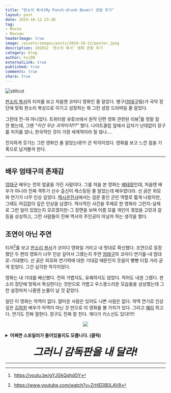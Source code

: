 ```yaml
---
title: "판소리 복서(My Punch-drunk Boxer) 관람 후기"
layout: post
date: 2019-10-12 23:30
tag:
- Movie
- Review
headerImage: true
image: /assets/images/posts/2019-10-12/poster.jpeg
description: 191012 '판소리 복서' 영화 관람 후기
category: blog
author: hsj00
externalLink: true
published: true
comments: true
share: true
---
```


![stillcut](https://movie-phinf.pstatic.net/20190909_89/1567993372189mqBah_JPEG/movie_image.jpg?type=m665_443_2)

[판소리 복서][]의 티저를 보고 처음엔 코미디 영화인 줄 알았다. 병구([엄태구]役)가 국악 장단에 맞춰 판소리 복싱으로 이기고 성장하는 뭐 그런 성장 드라마일 줄 알았다.

그런데 전-혀 아니었다. 트위터랑 유튜브에서 원작 단편 영화 관련된 리뷰[^1]를 정말 잠깐 봤는데, 그땐 *"이건 무슨 괴작이지??"* 했다. 나이트클럽 앞에서 갑자기 난데없이 장구를 치지를 않나, 한국적인 것이 가장 세계적이라 질 않나....

진지하게 웃기는 그런 영화인 줄 알았는데!!!! 큰 착각이었다. 영화를 보고 느낀 점을 기록으로 남겨볼까 한다.

----------

<h2>배우 엄태구의 존재감</h2>

[엄태구] 배우는 천의 얼굴을 가진 사람이다. 그를 처음 본 영화는 [베테랑]인데, 처음엔 배우가 아니라 진짜 격투기 선수 출신이 캐스팅된 줄 알았는데 배우였더라. 선 굵은 외모와 연기가 너무 인상 깊었다. [택시운전사]에서는 검문 중인 군인 역할로 짧게 나왔지만, 그때도 어김없이 깊은 인상을 남겼다. 역사적인 사건을 주제로 한 영화라 그런지-실제로 그런 일이 있었는지 모르겠지만-그 장면을 보며 이름 모를 개인이 겪었을 고민과 갈등을 상상하고, 그런 사람들이 진짜 역사의 주인공이 아닐까 하는 생각을 했다.

<h2>조연이 아닌 주연</h2>

티저[^2]를 보고 [판소리 복서][]가 코미디 영화일 거라고 내 멋대로 확신했다. 조연으로 등장했던 두 편의 영화가 너무 인상 깊어서 그랬는지 주연 [엄태구]의 코미디 연기를-내 맘대로-기대했다. 선 굵은 외모와 연기력에 대한 기대감 때문인지 웃음이 빵빵 터질 거라 굳게 믿었다. 그건 심각한 착각이었다.

영화는 내 기대를 배신했다. 전혀 가볍지도, 유쾌하지도 않았다. 적어도 내겐 그랬다. 판소리 장단에 맞춰서 복싱한다는 것만으로 가볍고 우스꽝스러운 모습들을 상상했는데 그런 설정마저 나중엔 눈물이 날 것 같았다.

일단 이 영화는 악역이 없다. 얄미운 사람은 있어도 나쁜 사람은 없다. 악역 연기로 인상 깊은 [김희원] 배우가 악역이 아닌 것 만으로 이 영화를 볼 가치가 있다. 그리고 [혜리] 최고다. 연기도 진짜 잘한다. 장구도 진짜 잘 친다. 게다가 키스신도 있다!!!!!

<center><img src="https://movie-phinf.pstatic.net/20191001_103/1569895639183NlfNy_JPEG/movie_image.jpg?type=m665_443_2"></center><br>

<details>
<summary><b>어쩌면 스포일러가 들어있을지도 모릅니다. (클릭)</b></summary>
<div markdown="1">

병구의 몇몇 대사가 인상 깊었다.
> *"시대가 끝났다고 우리가 끝난 건 아니잖아요."*

> *"고장 나면 고치면 되잖아. 왜 그냥 버려.."*

신규 관원이 없는 체육관, 고장 난 TV, 강아지 포먼의 죽음, 폐업을 준비하는 사진관, 재개발, 병구의 마지막 시합 모두 영화 속에서 시대의 종말을 말하는 것처럼 느껴졌다. 동네 아이들에게 괴롭힘당하는 강아지와 고장 난 TV에서 병구는 자기 자신을 본 게 아닐까? 자기도 자기 삶도 망가지고 돌이킬 수 없는 것처럼 보이지만 그래도 다시 고칠 방법이 있지 않겠냐는 외침으로 들렸고, 병구가 찾은 그 방법은 다시 판소리 복싱을 시작하는 것이라고 보았다.

병구의 마지막 시합은 해피엔딩을 끝나지 않는다. 경기가 잡힌 후 훈련하는 모습을 보여주며 점점 나아지는 모습을 보여줘서 내심 이기는 모습을 기대했지만 이기지 못한다. 시합 당일, 상대는 같은 체육관에 있었던 교환([최준영])이었다. 둘 사이에 있었던 갈등을 생각하면 경기 전 감정 섞인 반응들이나 이야기 진행도 할법한데 그런 건 전혀 없었다. 짧은 훈련으론 교환과의 실력 차를 좁힐 수 없었고, 민지의 응원을 받으며 판소리 복싱으로 교환을 코너에 모는 것처럼 보였지만 결국 바닥에 다운되며 경기가 끝난다. 내심 주인공이 이기는 그런 걸 기대했는데 내 기대를 저버려서 너무 다행이었다.

영화 마지막 장면이 전혀 행복한 엔딩으로 느껴지지 않은 건 아무래도 병구가 민지의 죽음을 잊었기 때문인 것 같다. 영화 내내 지연([이설])은 한복을 입고 등장하는데, 처녀 귀신 이미지가 떠올랐다. 영화 종반부로 가면서 지연의 죽음을 명시적으로 보여준다. 참고로 지연의 집은 영화 초반부에도 나오는데, 전단을 돌리다 잠시 어느 집 앞을 서성거리다 그냥 가는데 그 집이 지연의 집이다.

마지막 장면에서 박 관장의 체육관에 사람이 가득하고, 벽 한쪽엔 병구의 사진이 큼지막하게 걸려있다. 후회하지 않기 위해 하고 싶었던 것을 하게 되면서 얽매였던 과거에서 벗어났으니 병구는 분명 행복해야 하는데 병구를 보는 내 마음은 너무 슬펐다. 펀치드렁크를 앓고 있는 병구, 지연의 죽음을 잊은 병구의 모습을 자꾸 생각해서 그런 것 같다. 옛날에 한 여자가 살았고, 한 남자가 살았고, 오랫동안 행복했다고 말하는 병구의 말처럼 병구와 민지는 행복하게 오래오래 살았을지도 모르겠다.

![stillcut](https://movie-phinf.pstatic.net/20190905_235/1567646856092bBv0x_JPEG/movie_image.jpg?type=m665_443_2)

사족인데, 영화에서 민지가 자기 사람 보는 눈이 없어서 별로인 남자만 만났다고 하는 장면이 있다. 그런데 엔딩크레딧에 보면 민지 전 남자 친구가 있다! 편집된 것 같은데, 쓰레기 같은 전 남자 친구랑 병구랑 대조되는 그런 점이 있어서 민지가 병구를 좋아하지 않았을까? 나중에 VOD 나오면 또 봐야겠다.
</div>
</details>
<br>

<center><span style="
font-style: italic ;
font-weight: bolder; 
font-size: xx-large;
">
<strong>그러니 감독판을 내 달라!</strong>
</span></center>

----------
[^1]: https://youtu.be/gYJGkQqhdGY
[^2]: https://www.youtube.com/watch?v=ZrHEDB0LAV8

[판소리 복서]: <https://movie.naver.com/movie/bi/mi/basic.nhn?code=174797>
[엄태구]: <https://movie.naver.com/movie/bi/pi/basic.nhn?code=133553>
[혜리]: <https://movie.naver.com/movie/bi/pi/basic.nhn?code=305652>
[김희원]: <https://movie.naver.com/movie/bi/pi/basic.nhn?code=123213>
[이설]: <https://movie.naver.com/movie/bi/pi/basic.nhn?code=419015>
[최준영]: <https://movie.naver.com/movie/bi/pi/basic.nhn?code=382872>
[베테랑]: <https://movie.naver.com/movie/bi/mi/basic.nhn?code=115977>
[택시운전사]: <https://movie.naver.com/movie/bi/mi/basic.nhn?code=146469>
